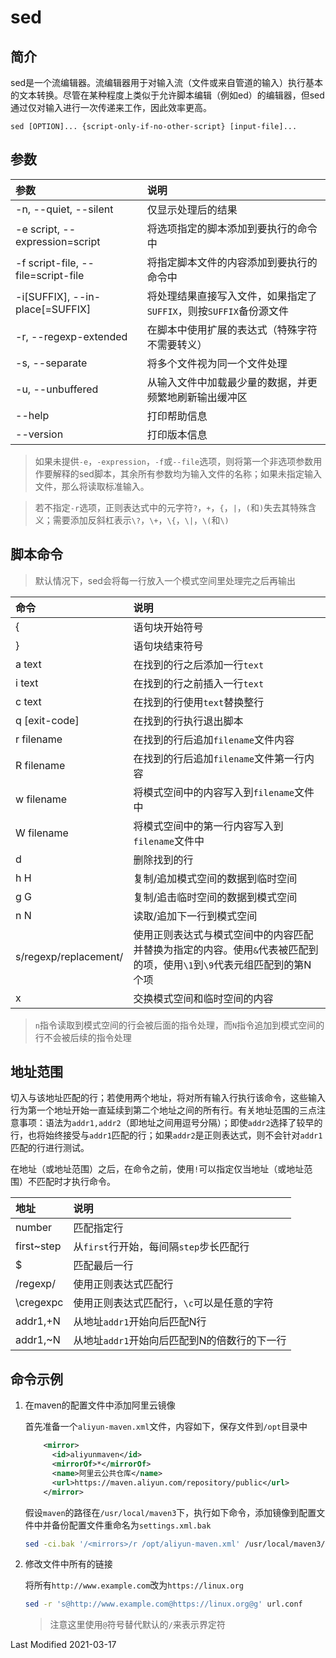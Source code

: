 # sed

## 简介

sed是一个流编辑器。流编辑器用于对输入流（文件或来自管道的输入）执行基本的文本转换。尽管在某种程度上类似于允许脚本编辑（例如ed）的编辑器，但sed通过仅对输入进行一次传递来工作，因此效率更高。

```
sed [OPTION]... {script-only-if-no-other-script} [input-file]...
```

## 参数

参数 | 说明
:--- | :---
-n, --quiet, --silent              | 仅显示处理后的结果
-e script, --expression=script     | 将选项指定的脚本添加到要执行的命令中
-f script-file, --file=script-file | 将指定脚本文件的内容添加到要执行的命令中
-i[SUFFIX], --in-place[=SUFFIX]    | 将处理结果直接写入文件，如果指定了`SUFFIX`，则按`SUFFIX`备份源文件
-r, --regexp-extended              | 在脚本中使用扩展的表达式（特殊字符不需要转义）
-s, --separate                     | 将多个文件视为同一个文件处理
-u, --unbuffered                   | 从输入文件中加载最少量的数据，并更频繁地刷新输出缓冲区
--help                             | 打印帮助信息
--version                          | 打印版本信息

> 如果未提供`-e`，`-expression`，`-f`或`--file`选项，则将第一个非选项参数用作要解释的sed脚本，其余所有参数均为输入文件的名称；如果未指定输入文件，那么将读取标准输入。

> 若不指定`-r`选项，正则表达式中的元字符`?`，`+`，`{`，`|`，`(`和`)`失去其特殊含义；需要添加反斜杠表示`\?`，`\+`，`\{`，`\|`，`\(`和`\)`

## 脚本命令

> 默认情况下，sed会将每一行放入一个模式空间里处理完之后再输出

命令 | 说明
:--- | :---
{                     | 语句块开始符号
}                     | 语句块结束符号
a text                | 在找到的行之后添加一行`text`
i text                | 在找到的行之前插入一行`text`
c text                | 在找到的行使用`text`替换整行
q [exit-code]         | 在找到的行执行退出脚本
r filename            | 在找到的行后追加`filename`文件内容
R filename            | 在找到的行后追加`filename`文件第一行内容
w filename            | 将模式空间中的内容写入到`filename`文件中
W filename            | 将模式空间中的第一行内容写入到`filename`文件中
d                     | 删除找到的行
h H                   | 复制/追加模式空间的数据到临时空间
g G                   | 复制/追击临时空间的数据到模式空间
n N                   | 读取/追加下一行到模式空间
s/regexp/replacement/ | 使用正则表达式与模式空间中的内容匹配并替换为指定的内容。使用`&`代表被匹配到的项，使用`\1`到`\9`代表元组匹配到的第N个项
x                     | 交换模式空间和临时空间的内容

> `n`指令读取到模式空间的行会被后面的指令处理，而`N`指令追加到模式空间的行不会被后续的指令处理

## 地址范围

切入与该地址匹配的行；若使用两个地址，将对所有输入行执行该命令，这些输入行为第一个地址开始一直延续到第二个地址之间的所有行。有关地址范围的三点注意事项：语法为`addr1,addr2`（即地址之间用逗号分隔）；即使`addr2`选择了较早的行，也将始终接受与`addr1`匹配的行；如果`addr2`是正则表达式，则不会针对`addr1`匹配的行进行测试。

在地址（或地址范围）之后，在命令之前，使用`!`可以指定仅当地址（或地址范围）不匹配时才执行命令。

地址 | 说明
:--- | :---
number     | 匹配指定行
first~step | 从`first`行开始，每间隔`step`步长匹配行
$          | 匹配最后一行
/regexp/   | 使用正则表达式匹配行
\cregexpc  | 使用正则表达式匹配行，`\c`可以是任意的字符
addr1,+N   | 从地址`addr1`开始向后匹配N行
addr1,~N   | 从地址`addr1`开始向后匹配到N的倍数行的下一行

## 命令示例

1. 在maven的配置文件中添加阿里云镜像

    首先准备一个`aliyun-maven.xml`文件，内容如下，保存文件到`/opt`目录中

    ```xml
        <mirror>
          <id>aliyunmaven</id>
          <mirrorOf>*</mirrorOf>
          <name>阿里云公共仓库</name>
          <url>https://maven.aliyun.com/repository/public</url>
        </mirror>
    ```

    假设`maven`的路径在`/usr/local/maven3`下，执行如下命令，添加镜像到配置文件中并备份配置文件重命名为`settings.xml.bak`

    ```bash
    sed -ci.bak '/<mirrors>/r /opt/aliyun-maven.xml' /usr/local/maven3/conf/settings.xml
    ```

2. 修改文件中所有的链接

    将所有`http://www.example.com`改为`https://linux.org`

    ```bash
    sed -r 's@http://www.example.com@https://linux.org@g' url.conf
    ```

    > 注意这里使用`@`符号替代默认的`/`来表示界定符

Last Modified 2021-03-17